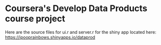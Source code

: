 # Coursera's Develop Data Products course project

Here are the source files for ui.r and server.r for the shiny app located here:
https://ipooprainbows.shinyapps.io/dataprod

